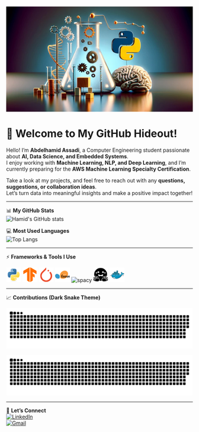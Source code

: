<!-- Header with picture -->
<p align="center">
  <img src="./Github-pic.webp" alt="Abdelhamid Assadi — AI/ML" width="720">
</p>

# 👋 Welcome to My GitHub Hideout!

Hello! I’m **Abdelhamid Assadi**, a Computer Engineering student passionate about **AI, Data Science, and Embedded Systems**.  
I enjoy working with **Machine Learning, NLP, and Deep Learning**, and I’m currently preparing for the **AWS Machine Learning Specialty Certification**.

Take a look at my projects, and feel free to reach out with any **questions, suggestions, or collaboration ideas**.  
Let’s turn data into meaningful insights and make a positive impact together!

---

📊 **My GitHub Stats**  
![Hamid's GitHub stats](https://github-readme-stats.vercel.app/api?username=tekuper&show_icons=true&theme=radical)

💻 **Most Used Languages**  
![Top Langs](https://github-readme-stats.vercel.app/api/top-langs/?username=tekuper&layout=compact&theme=radical)

---

⚡ **Frameworks & Tools I Use**

<p align="left">
  <img src="https://raw.githubusercontent.com/devicons/devicon/master/icons/python/python-original.svg" alt="python" width="40" height="40"/>
  <img src="https://raw.githubusercontent.com/devicons/devicon/master/icons/tensorflow/tensorflow-original.svg" alt="tensorflow" width="40" height="40"/>
  <img src="https://raw.githubusercontent.com/devicons/devicon/master/icons/pytorch/pytorch-original.svg" alt="pytorch" width="40" height="40"/>
  <img src="https://raw.githubusercontent.com/devicons/devicon/master/icons/scikitlearn/scikitlearn-original.svg" alt="scikit-learn" width="40" height="40"/>
  <img src="https://raw.githubusercontent.com/simple-icons/simple-icons/develop/icons/spacy.svg" alt="spacy" width="40" height="40"/>
  <img src="https://raw.githubusercontent.com/simple-icons/simple-icons/develop/icons/huggingface.svg" alt="huggingface" width="40" height="40"/>
  <img src="https://raw.githubusercontent.com/devicons/devicon/master/icons/docker/docker-original.svg" alt="docker" width="40" height="40"/>
</p>

---

📈 **Contributions (Dark Snake Theme)**

<!-- Dark mode -->
![GitHub Snake Dark](https://raw.githubusercontent.com/tekuper/tekuper/output/github-contribution-grid-snake-dark.svg#gh-dark-mode-only)
<!-- Light mode -->
![GitHub Snake Light](https://raw.githubusercontent.com/tekuper/tekuper/output/github-contribution-grid-snake.svg#gh-light-mode-only)

---

🔗 **Let’s Connect**  
[![LinkedIn](https://img.shields.io/badge/LinkedIn-blue?style=for-the-badge&logo=linkedin)](https://www.linkedin.com/in/abdel-hamid-assadi/)  
[![Gmail](https://img.shields.io/badge/Gmail-red?style=for-the-badge&logo=gmail&logoColor=white)](mailto:assadihamiid@gmail.com)

